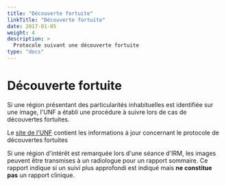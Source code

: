 ```yaml
---
title: "Découverte fortuite"
linkTitle: "Découverte fortuite"
date: 2017-01-05
weight: 4
description: >
  Protocole suivant une découverte fortuite
type: "docs"
---
```


# Découverte fortuite

Si une région présentant des particularités inhabituelles est identifiée sur une image, l'UNF a établi une procédure à suivre lors de cas de découvertes fortuites.

Le [site de l'UNF](http://www.unf-montreal.ca/site/decouverte-fortuite/) contient les informations à jour concernant le protocole de découvertes fortuites

Si une région d'intérêt est remarquée lors d'une séance d'IRM, les images peuvent être transmises à un radiologue pour un rapport sommaire. Ce rapport indique si un suivi plus approfondi est indiqué mais **ne constitue pas** un rapport clinique.
